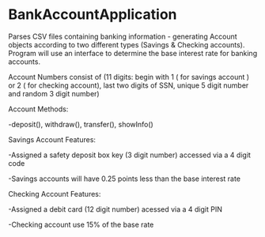 # BankAccountApplication
Parses CSV files containing banking information - generating Account objects according to two different types (Savings & Checking accounts).
Program will use an interface to determine the base interest rate for banking accounts.

Account Numbers consist of (11 digits: begin with 1 ( for savings account ) or 2 ( for checking account), last two digits of SSN, unique 5 digit number and random 3 digit number)

Account Methods:

-deposit(), withdraw(), transfer(), showInfo()

Savings Account Features: 

-Assigned a safety deposit box key (3 digit number) accessed via a 4 digit code

-Savings accounts will have 0.25 points less than the base interest rate 

Checking Account Features:

-Assigned a debit card (12 digit number) acessed via a 4 digit PIN

-Checking account use 15% of the base rate
